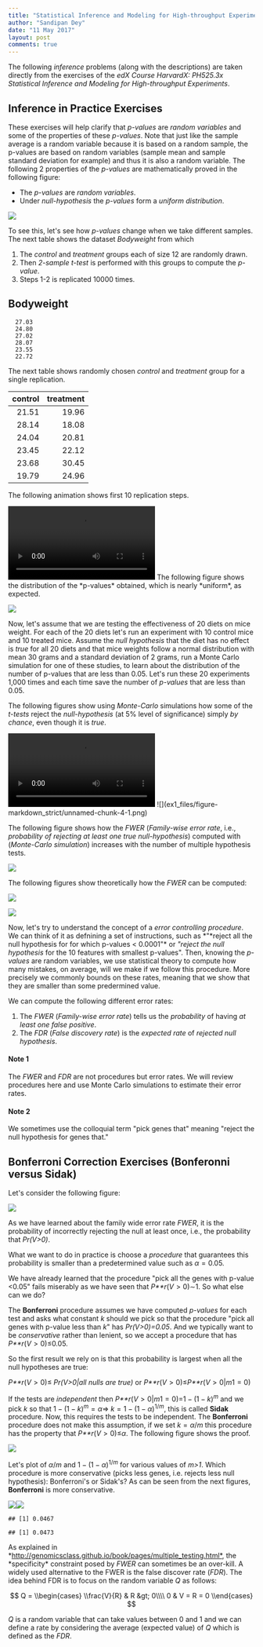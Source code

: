 ```yaml
---
title: "Statistical Inference and Modeling for High-throughput Experiments"
author: "Sandipan Dey"
date: "11 May 2017"
layout: post
comments: true
---
```


The following *inference* problems (along with the descriptions) are
taken directly from the exercises of the *edX Course HarvardX: PH525.3x
Statistical Inference and Modeling for High-throughput Experiments*.

Inference in Practice Exercises
-------------------------------

These exercises will help clarify that *p-values* are *random variables*
and some of the properties of these *p-values*. Note that just like the
sample average is a random variable because it is based on a random
sample, the p-values are based on random variables (sample mean and
sample standard deviation for example) and thus it is also a random
variable. The following 2 properties of the *p-values* are
mathematically proved in the following figure:

-   The *p-values* are *random variables*.
-   Under *null-hypothesis* the *p-values* form a *uniform
    distribution*.

![](C:/courses/Edx/Past/HarvardX/PH525.3x%20Statistical%20Inference%20and%20Modeling%20for%20High-throughput%20Experiments/im1.png)

To see this, let's see how *p-values* change when we take different
samples. The next table shows the dataset *Bodyweight* from which

1.  The *control* and *treatment* groups each of size 12 are
    randomly drawn.
2.  Then *2-sample t-test* is performed with this groups to compute the
    *p-value*.
3.  Steps 1-2 is replicated 10000 times.

Bodyweight
----------

      27.03
      24.80
      27.02
      28.07
      23.55
      22.72

The next table shows randomly chosen *control* and *treatment* group for
a single replication.

<table>
<thead>
<tr class="header">
<th align="right">control</th>
<th align="right">treatment</th>
</tr>
</thead>
<tbody>
<tr class="odd">
<td align="right">21.51</td>
<td align="right">19.96</td>
</tr>
<tr class="even">
<td align="right">28.14</td>
<td align="right">18.08</td>
</tr>
<tr class="odd">
<td align="right">24.04</td>
<td align="right">20.81</td>
</tr>
<tr class="even">
<td align="right">23.45</td>
<td align="right">22.12</td>
</tr>
<tr class="odd">
<td align="right">23.68</td>
<td align="right">30.45</td>
</tr>
<tr class="even">
<td align="right">19.79</td>
<td align="right">24.96</td>
</tr>
</tbody>
</table>

The following animation shows first 10 replication steps.

<video   controls loop>
<source src="ex1_files/figure-markdown_strict/a1-.webm" />
<p>
video of chunk a1
</p>
</video>
The following figure shows the distribution of the *p-values* obtained,
which is nearly *uniform*, as expected.

![](ex1_files/figure-markdown_strict/unnamed-chunk-3-1.png)

Now, let's assume that we are testing the effectiveness of 20 diets on
mice weight. For each of the 20 diets let's run an experiment with 10
control mice and 10 treated mice. Assume the *null hypothesis* that the
diet has no effect is *true* for all 20 diets and that mice weights
follow a normal distribution with mean 30 grams and a standard deviation
of 2 grams, run a Monte Carlo simulation for one of these studies, to
learn about the distribution of the number of p-values that are less
than 0.05. Let's run these 20 experiments 1,000 times and each time save
the number of *p-values* that are less than 0.05.

The following figures show using *Monte-Carlo* simulations how some of
the *t-tests* reject the *null-hypothesis* (at 5% level of significance)
simply *by chance*, even though it is *true*.

<video   controls loop>
<source src="ex1_files/figure-markdown_strict/a2-.webm" />
<p>
video of chunk a2
</p>
</video>
![](ex1_files/figure-markdown_strict/unnamed-chunk-4-1.png)

The following figure shows how the *FWER* (*Family-wise error rate*,
i.e., *probability of rejecting at least one true null-hypothesis*)
computed with (*Monte-Carlo simulation*) increases with the number of
multiple hypothesis tests.

![](C:/courses/Edx/Past/HarvardX/PH525.3x%20Statistical%20Inference%20and%20Modeling%20for%20High-throughput%20Experiments/im3.png)

The following figures show theoretically how the *FWER* can be computed:

![](C:/courses/Edx/Past/HarvardX/PH525.3x%20Statistical%20Inference%20and%20Modeling%20for%20High-throughput%20Experiments/im2.png)

![](ex1_files/figure-markdown_strict/unnamed-chunk-6-1.png)

Now, let's try to understand the concept of a *error controlling
procedure*. We can think of it as defnining a set of instructions, such
as *"*reject all the null hypothesis for for which p-values &lt;
0.0001"\* or *"reject the null hypothesis* for the 10 features with
smallest p-values". Then, knowing the *p-values* are random variables,
we use statistical theory to compute how many mistakes, on average, will
we make if we follow this procedure. More precisely we commonly bounds
on these rates, meaning that we show that they are smaller than some
predermined value.

We can compute the following different error rates:

1.  The *FWER* (*Family-wise error rate*) tells us the *probability* of
    having *at least one false positive*.
2.  The *FDR* (*False discovery rate*) is the *expected rate* of
    *rejected null hypothesis*.

#### Note 1

The *FWER* and *FDR* are not procedures but error rates. We will review
procedures here and use Monte Carlo simulations to estimate their error
rates.

#### Note 2

We sometimes use the colloquial term "pick genes that" meaning "reject
the null hypothesis for genes that."

Bonferroni Correction Exercises (Bonferonni versus Sidak)
---------------------------------------------------------

Let's consider the following figure:

![](C:/courses/Edx/Past/HarvardX/PH525.3x%20Statistical%20Inference%20and%20Modeling%20for%20High-throughput%20Experiments/im4.png)

As we have learned about the family wide error rate *FWER*, it is the
probability of incorrectly rejecting the null at least once, i.e., the
probability that *Pr(V&gt;0)*.

What we want to do in practice is choose a *procedure* that guarantees
this probability is smaller than a predetermined value such as
*α* = 0.05.

We have already learned that the procedure "pick all the genes with
p-value &lt;0.05" fails miserably as we have seen that
*P**r*(*V* &gt; 0)∼1. So what else can we do?

The **Bonferroni** procedure assumes we have computed *p-values* for
each test and asks what constant *k* should we pick so that the
procedure "pick all genes with p-value less than *k*" has
*Pr(V&gt;0)=0.05*. And we typically want to be *conservative* rather
than lenient, so we accept a procedure that has *P**r*(*V* &gt; 0)≤0.05.

So the first result we rely on is that this probability is largest when
all the null hypotheses are true:

*P**r*(*V* &gt; 0)≤ *Pr(V&gt;0|all nulls are true)* or
*P**r*(*V* &gt; 0)≤*P**r*(*V* &gt; 0|*m*1 = 0)

If the tests are *independent* then
*P**r*(*V* &gt; 0|*m*1 = 0)=1 − (1 − *k*)<sup>*m*</sup> and we pick *k*
so that 1 − (1 − *k*)<sup>*m*</sup> = *α*⇒
*k* = 1 − (1 − *α*)<sup>1/*m*</sup>, this is called **Sidak** procedure.
Now, this requires the tests to be independent. The **Bonferroni**
procedure does not make this assumption, if we set *k* = *α*/*m* this
procedure has the property that *P**r*(*V* &gt; 0)≤*α*. The following
figure shows the proof.

![](C:/courses/Edx/Past/HarvardX/PH525.3x%20Statistical%20Inference%20and%20Modeling%20for%20High-throughput%20Experiments/im5.png)

Let's plot of *α*/*m* and 1 − (1 − *α*)<sup>1/*m*</sup> for various
values of *m&gt;1*. Which procedure is more conservative (picks less
genes, i.e. rejects less null hypothesis): Bonferroni's or Sidak's? As
can be seen from the next figures, **Bonferroni** is more conservative.

![](ex1_files/figure-markdown_strict/unnamed-chunk-7-1.png)![](ex1_files/figure-markdown_strict/unnamed-chunk-7-2.png)

    ## [1] 0.0467

    ## [1] 0.0473

As explained in
*<http://genomicsclass.github.io/book/pages/multiple_testing.html*>, the
*specificity\* constraint posed by *FWER* can sometimes be an over-kill.
A widely used alternative to the FWER is the false discover rate
(*FDR*). The idea behind FDR is to focus on the random variable *Q* as
follows:

$$   
Q = 
     \\begin{cases}
       \\frac{V}{R} & R &gt; 0\\\\
       0 & V = R = 0
     \\end{cases}
$$

*Q* is a random variable that can take values between 0 and 1 and we can
define a rate by considering the average (expected value) of *Q* which
is defined as the *FDR*.
